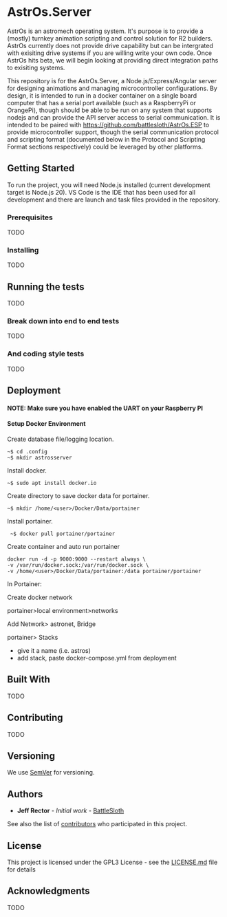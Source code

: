 # AstrOs.Server

AstrOs is an astromech operating system. It's purpose is to provide a (mostly) turnkey animation scripting and control solution for R2 builders. AstrOs currently does not provide drive capability but can be intergrated with exisiting drive systems if you are willing write your own code. Once AstrOs hits beta, we will begin looking at providing direct integration paths to exisiting systems.

This repository is for the AstrOs.Server, a Node.js/Express/Angular server for designing animations and managing microcontroller configurations. By design, it is intended to run in a docker container on a single board computer that has a serial port available (such as a RaspberryPi or OrangePi), though should be able to be run on any system that supports nodejs and can provide the API server access to serial communication. It is intended to be paired with https://github.com/battlesloth/AstrOs.ESP to provide microcontroller support, though the serial communication protocol and scripting format (documented below in the Protocol and Scripting Format sections respectively) could be leveraged by other platforms.

## Getting Started

To run the project, you will need Node.js installed (current development target is Node.js 20). VS Code is the IDE that has been used for all development and there are launch and task files provided in the repository.

### Prerequisites

TODO

### Installing

TODO

## Running the tests

TODO

### Break down into end to end tests

TODO

### And coding style tests

TODO

## Deployment

#### NOTE: Make sure you have enabled the UART on your Raspberry PI

#### Setup Docker Environment

Create database file/logging location.
```
~$ cd .config
~$ mkdir astrosserver
```

Install docker.
```
~$ sudo apt install docker.io
```

Create directory to save docker data for portainer.
```
~$ mkdir /home/<user>/Docker/Data/portainer
```

Install portainer. 
```
 ~$ docker pull portainer/portainer
```

Create container and auto run portainer 
```
docker run -d -p 9000:9000 --restart always \
-v /var/run/docker.sock:/var/run/docker.sock \
-v /home/<user>/Docker/Data/portainer:/data portainer/portainer
```

In Portainer:

Create docker network

portainer>local environment>networks
        
Add Network> astronet, Bridge

portainer> Stacks
* give it a name (i.e. astros)
* add stack, paste docker-compose.yml from deployment


## Built With

TODO

## Contributing

TODO

## Versioning

We use [SemVer](http://semver.org/) for versioning.

## Authors

- **Jeff Rector** - _Initial work_ - [BattleSloth](https://github.com/BattleSloth)

See also the list of [contributors](https://github.com/your/project/contributors) who participated in this project.

## License

This project is licensed under the GPL3 License - see the [LICENSE.md](LICENSE.md) file for details

## Acknowledgments

TODO
